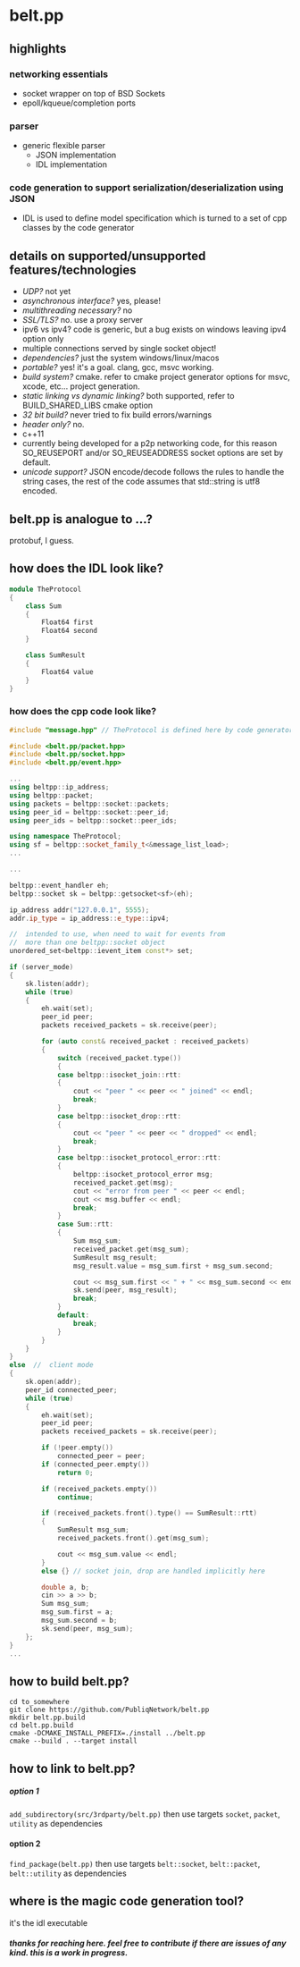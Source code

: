 # belt.pp
## highlights
### networking essentials
+ socket wrapper on top of BSD Sockets
+ epoll/kqueue/completion ports
### parser
+ generic flexible parser
  - JSON implementation
  - IDL implementation
### code generation to support serialization/deserialization using JSON
+ IDL is used to define model specification which is turned to a set of cpp classes by the code generator

## details on supported/unsupported features/technologies
+ *UDP?* not yet
+ *asynchronous interface?* yes, please!
+ *multithreading necessary?* no
+ *SSL/TLS?* no. use a proxy server
+ ipv6 vs ipv4? code is generic, but a bug exists on windows leaving ipv4 option only
+ multiple connections served by single socket object!
+ *dependencies?* just the system windows/linux/macos
+ *portable?* yes! it's a goal. clang, gcc, msvc working.
+ *build system?* cmake. refer to cmake project generator options for msvc, xcode, etc... project generation.
+ *static linking vs dynamic linking?* both supported, refer to BUILD_SHARED_LIBS cmake option
+ *32 bit build?* never tried to fix build errors/warnings
+ *header only?* no.
+ c++11
+ currently being developed for a p2p networking code, for this reason SO_REUSEPORT and/or SO_REUSEADDRESS socket options are set by default.
+ *unicode support?* JSON encode/decode follows the rules to handle the string cases, the rest of the code assumes that std::string is utf8 encoded.

## belt.pp is analogue to ...?
protobuf, I guess.

## how does the IDL look like?
```cpp
module TheProtocol
{
    class Sum
    {
        Float64 first
        Float64 second
    }

    class SumResult
    {
        Float64 value
    }
}
```

### how does the cpp code look like?
```cpp
#include "message.hpp" // TheProtocol is defined here by code generator

#include <belt.pp/packet.hpp>
#include <belt.pp/socket.hpp>
#include <belt.pp/event.hpp>

...
using beltpp::ip_address;
using beltpp::packet;
using packets = beltpp::socket::packets;
using peer_id = beltpp::socket::peer_id;
using peer_ids = beltpp::socket::peer_ids;

using namespace TheProtocol;
using sf = beltpp::socket_family_t<&message_list_load>;
...

...

beltpp::event_handler eh;
beltpp::socket sk = beltpp::getsocket<sf>(eh);

ip_address addr("127.0.0.1", 5555);
addr.ip_type = ip_address::e_type::ipv4;

//  intended to use, when need to wait for events from
//  more than one beltpp::socket object
unordered_set<beltpp::ievent_item const*> set;

if (server_mode)
{
    sk.listen(addr);
    while (true)
    {
        eh.wait(set);
        peer_id peer;
        packets received_packets = sk.receive(peer);

        for (auto const& received_packet : received_packets)
        {
            switch (received_packet.type())
            {
            case beltpp::isocket_join::rtt:
            {
                cout << "peer " << peer << " joined" << endl;
                break;
            }
            case beltpp::isocket_drop::rtt:
            {
                cout << "peer " << peer << " dropped" << endl;
                break;
            }
            case beltpp::isocket_protocol_error::rtt:
            {
                beltpp::isocket_protocol_error msg;
                received_packet.get(msg);
                cout << "error from peer " << peer << endl;
                cout << msg.buffer << endl;
                break;
            }
            case Sum::rtt:
            {
                Sum msg_sum;
                received_packet.get(msg_sum);
                SumResult msg_result;
                msg_result.value = msg_sum.first + msg_sum.second;

                cout << msg_sum.first << " + " << msg_sum.second << endl;
                sk.send(peer, msg_result);
                break;
            }
            default:
                break;
            }
        }
    }
}
else  //  client mode
{
    sk.open(addr);
    peer_id connected_peer;
    while (true)
    {
        eh.wait(set);
        peer_id peer;
        packets received_packets = sk.receive(peer);

        if (!peer.empty())
            connected_peer = peer;
        if (connected_peer.empty())
            return 0;

        if (received_packets.empty())
            continue;

        if (received_packets.front().type() == SumResult::rtt)
        {
            SumResult msg_sum;
            received_packets.front().get(msg_sum);

            cout << msg_sum.value << endl;
        }
        else {} // socket join, drop are handled implicitly here

        double a, b;
        cin >> a >> b;
        Sum msg_sum;
        msg_sum.first = a;
        msg_sum.second = b;
        sk.send(peer, msg_sum);
    };
}
...

```

## how to build belt.pp?
```
cd to_somewhere
git clone https://github.com/PubliqNetwork/belt.pp
mkdir belt.pp.build
cd belt.pp.build
cmake -DCMAKE_INSTALL_PREFIX=./install ../belt.pp
cmake --build . --target install
```

## how to link to belt.pp?
##### option 1
`add_subdirectory(src/3rdparty/belt.pp)`
then use targets `socket`, `packet`, `utility` as dependencies
#### option 2
`find_package(belt.pp)` then use targets `belt::socket`, `belt::packet`, `belt::utility` as dependencies

## where is the magic code generation tool?
it's the idl executable

##### thanks for reaching here. feel free to contribute if there are issues of any kind. this is a work in progress.

